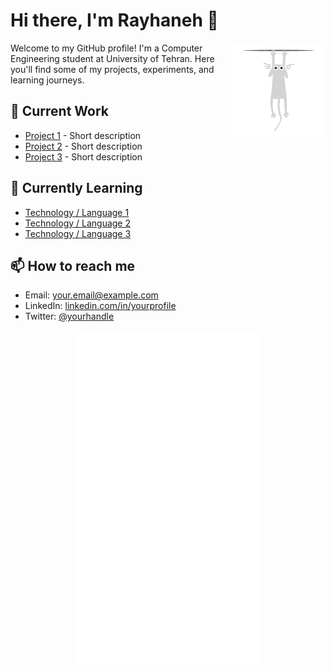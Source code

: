 
# Hi there, I'm Rayhaneh 👋

<div style="float: right; margin-left: 20px;">
  <img src="cat escape.gif" alt="Top Right GIF" width="150"/>
</div>

Welcome to my GitHub profile! I'm a Computer Engineering student at University of Tehran.
Here you'll find some of my projects, experiments, and learning journeys.  

## 🔭 Current Work
- [Project 1](#) - Short description
- [Project 2](#) - Short description
- [Project 3](#) - Short description

## 🌱 Currently Learning
- [Technology / Language 1](#)
- [Technology / Language 2](#)
- [Technology / Language 3](#)

## 📫 How to reach me
- Email: [your.email@example.com](mailto:your.email@example.com)
- LinkedIn: [linkedin.com/in/yourprofile](#)
- Twitter: [@yourhandle](#)

<p align="center">
  <img src="White Cat Peeping.gif" alt="Bottom Center GIF" width="300"/>
</p>



